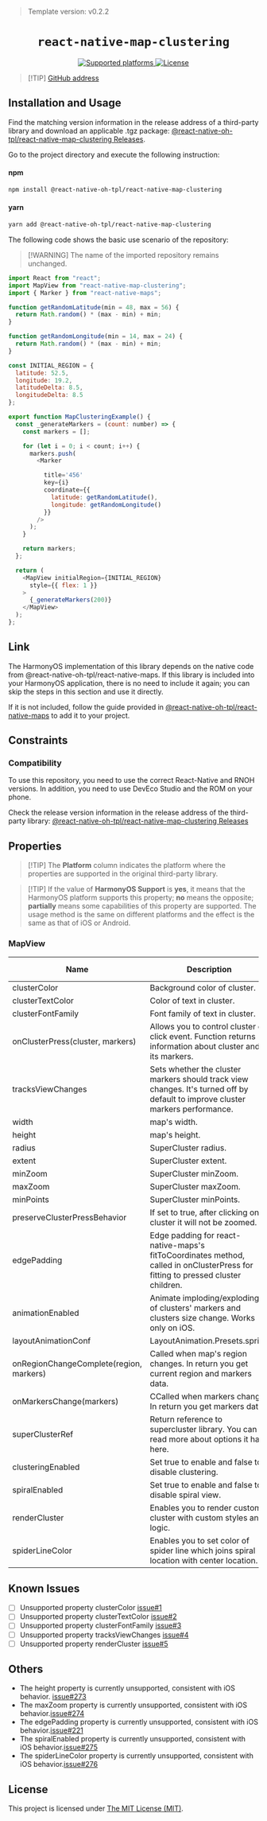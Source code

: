 
> Template version: v0.2.2

<p align="center">
  <h1 align="center"> <code>react-native-map-clustering</code> </h1>
</p>
<p align="center">
    <a href="https://github.com/venits/react-native-map-clustering">
        <img src="https://img.shields.io/badge/platforms-android%20|%20ios%20|%20harmony%20-lightgrey.svg" alt="Supported platforms" />
    </a>
    <a href="https://mit-license.org/">
        <img src="https://img.shields.io/badge/license-MIT-green.svg" alt="License" />
    </a>
</p>

> [!TIP] [GitHub address](https://github.com/react-native-oh-library/react-native-map-clustering)

## Installation and Usage

Find the matching version information in the release address of a third-party library and download an applicable .tgz package: [@react-native-oh-tpl/react-native-map-clustering Releases](https://github.com/react-native-oh-library/react-native-map-clustering/releases).

Go to the project directory and execute the following instruction:



<!-- tabs:start -->

#### **npm**

```bash
npm install @react-native-oh-tpl/react-native-map-clustering
```

#### **yarn**

```bash
yarn add @react-native-oh-tpl/react-native-map-clustering
```

<!-- tabs:end -->

The following code shows the basic use scenario of the repository:

> [!WARNING] The name of the imported repository remains unchanged.

```js
import React from "react";
import MapView from "react-native-map-clustering";
import { Marker } from "react-native-maps";

function getRandomLatitude(min = 48, max = 56) {
  return Math.random() * (max - min) + min;
}

function getRandomLongitude(min = 14, max = 24) {
  return Math.random() * (max - min) + min;
}

const INITIAL_REGION = {
  latitude: 52.5,
  longitude: 19.2,
  latitudeDelta: 8.5,
  longitudeDelta: 8.5
};

export function MapClusteringExample() {
  const _generateMarkers = (count: number) => {
    const markers = [];

    for (let i = 0; i < count; i++) {
      markers.push(
        <Marker

          title='456'
          key={i}
          coordinate={{
            latitude: getRandomLatitude(),
            longitude: getRandomLongitude()
          }}
        />
      );
    }

    return markers;
  };

  return (
    <MapView initialRegion={INITIAL_REGION}
      style={{ flex: 1 }}
    >
      {_generateMarkers(200)}
    </MapView>
  );
};

```

## Link

The HarmonyOS implementation of this library depends on the native code from @react-native-oh-tpl/react-native-maps. If this library is included into your HarmonyOS application, there is no need to include it again; you can skip the steps in this section and use it directly.

If it is not included, follow the guide provided in [@react-native-oh-tpl/react-native-maps](/en/react-native-maps.md) to add it to your project.

## Constraints

### Compatibility

To use this repository, you need to use the correct React-Native and RNOH versions. In addition, you need to use DevEco Studio and the ROM on your phone.

Check the release version information in the release address of the third-party library: [@react-native-oh-tpl/react-native-map-clustering Releases](https://github.com/react-native-oh-library/react-native-map-clustering/releases)


## Properties 

> [!TIP] The **Platform** column indicates the platform where the properties are supported in the original third-party library.

> [!TIP] If the value of **HarmonyOS Support** is **yes**, it means that the HarmonyOS platform supports this property; **no** means the opposite; **partially** means some capabilities of this property are supported. The usage method is the same on different platforms and the effect is the same as that of iOS or Android.


### MapView

| Name | Description | Type | Required | Platform | HarmonyOS Support  |
| ---- | ----------- | ---- | -------- | -------- | ----------- |
| clusterColor  | Background color of cluster.      | String  | NO | ALL      | NO |
| clusterTextColor  | 	Color of text in cluster.      | String | NO | ALL      | NO |
| clusterFontFamily  | Font family of text in cluster.       | String  | NO | ALL      | NO |
| onClusterPress(cluster, markers)  | Allows you to control cluster on click event. Function returns information about cluster and its markers.   | Function  | NO | ALL      | YES |
| tracksViewChanges  | Sets whether the cluster markers should track view changes. It's turned off by default to improve cluster markers performance.     | Bool  | NO | NO      | NO |
| width  | map's width.     | Number  | NO |  ALL    | YES |
|height  | map's height.     | Number  | NO | NO      | NO |
| radius  | SuperCluster radius.     | Number  | NO | ALL      | YES |
| extent  | SuperCluster extent.     | Number  | NO | ALL      | YES |
| minZoom  | SuperCluster minZoom.     | Number  | NO | ALL      | YES |
| maxZoom  | SuperCluster maxZoom.     | Number | NO | NO      | NO |
| minPoints  | SuperCluster minPoints.    | Number  | NO | ALL      | YES |
| preserveClusterPressBehavior  | If set to true, after clicking on cluster it will not be zoomed.     | Bool  | NO |  ALL    | YES |
| edgePadding  | Edge padding for react-native-maps's fitToCoordinates method, called in onClusterPress for fitting to pressed cluster children.     | Object  | NO |    NO   | NO |
| animationEnabled  | Animate imploding/exploding of clusters' markers and clusters size change. Works only on iOS.     | Bool  | NO |    iOS   | NO |
| layoutAnimationConf  | LayoutAnimation.Presets.spring     | LayoutAnimationConfig  | NO |    iOS   | NO |
| onRegionChangeComplete(region, markers)  | Called when map's region changes. In return you get current region and markers data.    | Function  | NO |    ALL   | YES |
| onMarkersChange(markers) | CCalled when markers change. In return you get markers data.    | Function  | NO |    ALL   | YES |
| superClusterRef  |Return reference to supercluster library. You can read more about options it has here.    | MutableRefObject  | NO |    ALL   | YES |
| clusteringEnabled  | Set true to enable and false to disable clustering.   | Bool  | NO |    ALL   | YES |
| spiralEnabled  | Set true to enable and false to disable spiral view.   | Bool  | NO |    NO   | NO |
| renderCluster  | Enables you to render custom cluster with custom styles and logic.  | Function  | NO |    ALL   | NO |
| spiderLineColor  | Enables you to set color of spider line which joins spiral location with center location.   | String  | NO |    NO   | NO |


## Known Issues

- [ ] Unsupported property clusterColor [issue#1](https://github.com/react-native-oh-library/react-native-map-clustering/issues/1)
- [ ] Unsupported property clusterTextColor [issue#2](https://github.com/react-native-oh-library/react-native-map-clustering/issues/2)
- [ ] Unsupported property clusterFontFamily [issue#3](https://github.com/react-native-oh-library/react-native-map-clustering/issues/3)
- [ ] Unsupported property tracksViewChanges [issue#4](https://github.com/react-native-oh-library/react-native-map-clustering/issues/4)
- [ ] Unsupported property renderCluster [issue#5](https://github.com/react-native-oh-library/react-native-map-clustering/issues/5)

## Others

- The height property is currently unsupported, consistent with iOS behavior. [issue#273](https://github.com/venits/react-native-map-clustering/issues/273)
- The maxZoom property is currently unsupported, consistent with iOS behavior.[issue#274](https://github.com/venits/react-native-map-clustering/issues/274)
- The edgePadding property is currently unsupported, consistent with iOS behavior.[issue#221](https://github.com/venits/react-native-map-clustering/issues/221)
- The spiralEnabled property is currently unsupported, consistent with iOS behavior.[issue#275](https://github.com/venits/react-native-map-clustering/issues/275)
- The spiderLineColor property is currently unsupported, consistent with iOS behavior.[issue#276](https://github.com/venits/react-native-map-clustering/issues/276)

## License

This project is licensed under [The MIT License (MIT)](https://mit-license.org/).

